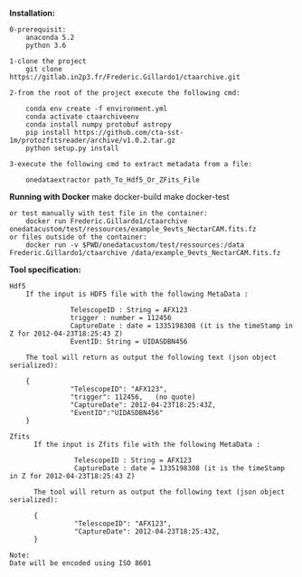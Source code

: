 **Installation:**

    0-prerequisit:
        anaconda 5.2
        python 3.6
    
    1-clone the project
        git clone https://gitlab.in2p3.fr/Frederic.Gillardo1/ctaarchive.git
    
    2-from the root of the project execute the following cmd:
    
        conda env create -f environment.yml
        conda activate ctaarchiveenv
        conda install numpy protobuf astropy
        pip install https://github.com/cta-sst-1m/protozfitsreader/archive/v1.0.2.tar.gz
        python setup.py install
        
    3-execute the following cmd to extract metadata from a file:
    
        onedataextractor path_To_Hdf5_Or_ZFits_File

**Running with Docker**
        make docker-build
        make docker-test
    
    or test manually with test file in the container:
        docker run Frederic.Gillardo1/ctaarchive onedatacustom/test/ressources/example_9evts_NectarCAM.fits.fz
    or files outside of the container:
        docker run -v $PWD/onedatacustom/test/ressources:/data Frederic.Gillardo1/ctaarchive /data/example_9evts_NectarCAM.fits.fz
        
    
**Tool specification:**
 
    Hdf5
        If the input is HDF5 file with the following MetaData :
     
                   TelescopeID : String = AFX123
                   trigger : number = 112456
                   CaptureDate : date = 1335198308 (it is the timeStamp in Z for 2012-04-23T18:25:43 Z)
                   EventID: String = UIDASDBN456
     
        The tool will return as output the following text (json object serialized):
     
        {
                   "TelescopeID": "AFX123",
                   "trigger": 112456,   (no quote)
                   "CaptureDate": 2012-04-23T18:25:43Z,
                   "EventID":"UIDASDBN456"
        }
    
    Zfits
          If the input is Zfits file with the following MetaData :
             
                    TelescopeID : String = AFX123
                    CaptureDate : date = 1335198308 (it is the timeStamp in Z for 2012-04-23T18:25:43 Z)
                         
          The tool will return as output the following text (json object serialized):
                
          {
                    "TelescopeID": "AFX123",
                    "CaptureDate": 2012-04-23T18:25:43Z,
          }
                                 
    Note:
    Date will be encoded using ISO 8601



